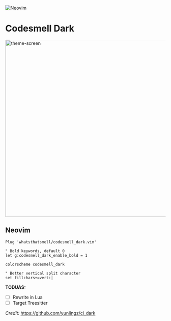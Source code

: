 
![Neovim](https://img.shields.io/badge/editor-Neovim-green?logo=neovim&style=plastic)

# Codesmell Dark
<img width="555" alt="theme-screen" src="https://user-images.githubusercontent.com/8049061/128247993-0376a22b-487c-48a4-8dd6-75b1c4daf653.png">


## Neovim

```console
Plug 'whatsthatsmell/codesmell_dark.vim'

" Bold keywords, default 0
let g:codesmell_dark_enable_bold = 1

colorscheme codesmell_dark

" Better vertical split character
set fillchars+=vert:│
```

**TODUAS:**
- [ ] Rewrite in Lua 
- [ ] Target Treesitter

_Credit:_ https://github.com/yunlingz/ci_dark
